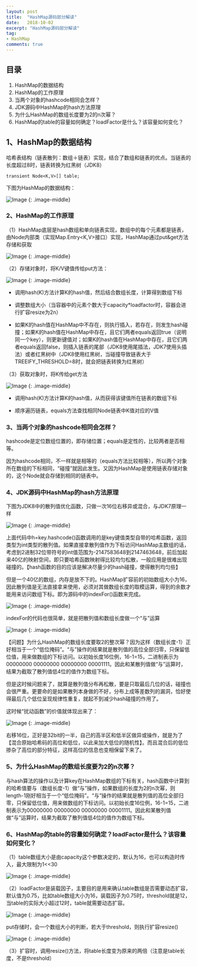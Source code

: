 ```yaml
---
layout: post
title:  "HashMap源码部分解读"
date:   2018-10-02
excerpt: "HashMap源码部分解读"
tag:
- HashMap
comments: true
---
```


## 目录

1. HashMap的数据结构
2. HashMap的工作原理
3. 当两个对象的hashcode相同会怎样？
4. JDK源码中HashMap的hash方法原理
5. 为什么HashMap的数组长度要为2的n次幂？
6. HashMap的table的容量如何确定？loadFactor是什么？该容量如何变化？


## 1、HashMap的数据结构
哈希表结构（链表散列：数组＋链表）实现，结合了数组和链表的优点。当链表的长度超过8时，链表转换为红黑树（JDK8）

    transient Node<K,V>[] table;

下图为HashMap的数据结构：

![Image](http://ox6xu9hb7.bkt.clouddn.com/HashMap%E7%BB%93%E6%9E%84.jpeg)
{: .image-middle}

### 2、HashMap的工作原理
（1）HashMap底层是hash数组和单向链表实现，数组中的每个元素都是链表，由Node内部类（实现Map.Entry<K,V>接口）实现，HashMap通过put&get方法存储和获取

![Image](http://ox6xu9hb7.bkt.clouddn.com/Node.jpeg)
{: .image-middle}

（2）存储对象时，将K/V键值传给put方法：

![Image](http://ox6xu9hb7.bkt.clouddn.com/put.jpeg)
{: .image-middle}

* 调用hash(K)方法计算K的hash值，然后结合数组长度，计算得到数组下标

* 调整数组大小（当容器中的元素个数大于capacity*loadfactor时，容器会进行扩容resize为2n）

* 如果K的hash值在HashMap中不存在，则执行插入，若存在，则发生hash碰撞；如果K的hash值在HashMap中存在，且它们两者equals返回true（说明同一个key），则更新键值对；如果K的hash值在HashMap中存在，且它们两者equals返回false，则插入链表的尾部（JDK8使用尾插法，JDK7使用头插法）或者红黑树中（JDK8使用红黑树，当碰撞导致链表大于TREEIFY_THRESHOLD=8时，就会把链表转换为红黑树）

（3）获取对象时，将K传给get方法

![Image](http://ox6xu9hb7.bkt.clouddn.com/get.jpeg)
{: .image-middle}

* 调用hash(K)方法计算K的hash值，从而获得该键值所在链表的数组下标

* 顺序遍历链表，equals方法查找相同Node链表中K值对应的V值

### 3、当两个对象的hashcode相同会怎样？
hashcode是定位数组位置的，即存储位置；equals是定性的，比较两者是否相等。

因为hashcode相同，不一样就是相等的（equals方法比较相等），所以两个对象所在数组的下标相同，“碰撞”就因此发生。又因为HashMap是使用链表存储对象的，这个Node就会存储到相同的链表中。

### 4、JDK源码中HashMap的hash方法原理
下图为JDK8中的散列值优化函数，只做一次16位右移异或混合，与JDK7原理一样

![Image](http://ox6xu9hb7.bkt.clouddn.com/hash.jpeg)
{: .image-middle}

上面代码中h=key.hashcode()函数调用的是key键值类型自带的哈希函数，返回类型为int类型的散列值。如果直接拿散列值作为下标访问HashMap主数组的话，考虑到2进制32位带符号的int值范围为-2147583648到2147463648，前后加起来40亿的映射空间，即只要哈希函数映射得比较均匀松散，一般应用是很难出现碰撞的。【hash函数的目的应该是解决尽量少的hash碰撞，使得散列均匀些】

但是一个40亿的数组，内存是放不下的。HashMap扩容前的初始数组大小为16，因此散列值是无法直接拿来使用，必须对其做数组长度的取模运算，得到的余数才能用来访问数组下标。即为源码中的indexFor()函数来完成。

![Image](http://ox6xu9hb7.bkt.clouddn.com/bucketindex.jpeg)
{: .image-middle}

indexFor的代码也很简单，就是把散列值和数组长度做一个“与”运算

![Image](http://ox6xu9hb7.bkt.clouddn.com/indexFor.jpeg)
{: .image-middle}

【问题】为什么HashMap的数组长度要取2的整次幂？因为这样（数组长度-1）正好相当于一个“低位掩码”。“与”操作的结果就是散列值的高位全部归零，只保留低位值，用来做数组的下标访问。以初始长度16位例，16-1=15，二进制表示为00000000 00000000 00000000 00001111。因此和某散列值做“与”运算时，结果为截取了散列值低4位的值作为数组下标。

但是这时候问题来了，就算是散列值分布再松散，要是只取最后几位的话，碰撞也会很严重。更要命的是如果散列本身做的不好，分布上成等差数列的漏洞，恰好使得最后几个低位呈现规律性重复，就起不到减少hash碰撞的作用了。

这时候“扰动函数”的价值就体现出来了：

![Image](http://ox6xu9hb7.bkt.clouddn.com/%E4%BD%8E%E4%BD%8D%E6%8E%A9%E7%A0%81%E8%AE%A1%E7%AE%97.jpeg)
{: .image-middle}

右移16位，正好是32bit的一半，自己的高半区和低半区做异或操作，就是为了【混合原始哈希码的高位和低位，以此来加大低位的随机性】。而且混合后的低位掺杂了高位的部分特征，这样高位的信息也变相保留下来了。

### 5、为什么HashMap的数组长度要为2的n次幂？
与hash算法的操作以及计算key在HashMap数组的下标有关，hash函数中计算到的哈希值要与（数组长度-1）做“与”操作，如果数组的长度为2的n次幂，则length-1刚好相当于一个“低位掩码”。“与”操作的结果就是散列值的高位全部归零，只保留低位值，用来做数组的下标访问。以初始长度16位例，16-1=15，二进制表示为00000000 00000000 00000000 00001111。因此和某散列值做“与”运算时，结果为截取了散列值低4位的值作为数组下标。

### 6、HashMap的table的容量如何确定？loadFactor是什么？该容量如何变化？
（1）table数组大小是由capacity这个参数决定的，默认为16，也可以构造时传入，最大限制为1<<30

![Image](http://ox6xu9hb7.bkt.clouddn.com/HashMap%E5%88%9D%E5%A7%8B%E5%AE%B9%E9%87%8F.jpeg)
{: .image-middle}

（2）loadFactor是装载因子，主要目的是用来确认table数组是否需要动态扩容，默认值为0.75，比如table数组大小为16，装载因子为0.75时，threshold就是12，当table的实际大小超过12时，table就需要动态扩容。

![Image](http://ox6xu9hb7.bkt.clouddn.com/loadFactor.jpeg)
{: .image-middle}

put存储时，会一个数组大小的判断，若大于threshold，则执行扩容resize()

![Image](http://ox6xu9hb7.bkt.clouddn.com/resize.jpeg)
{: .image-middle}

（3）扩容时，调用resize()方法，将table长度变为原来的两倍（注意是table长度，不是threshold）
